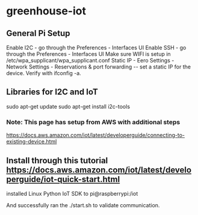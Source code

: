 # greenhouse-iot
## General Pi Setup
Enable I2C - go through the Preferences - Interfaces UI
Enable SSH - go through the Preferences - Interfaces UI
Make sure WIFI is setup in /etc/wpa_supplicant/wpa_supplicant.conf
Static IP - Eero Settings - Network Settings - Reservations & port forwarding -- set a static IP for the device.  Verify with ifconfig -a.

## Libraries for I2C and IoT
sudo apt-get update
sudo apt-get install i2c-tools

### Note:  This page has setup from AWS with additional steps
https://docs.aws.amazon.com/iot/latest/developerguide/connecting-to-existing-device.html

## Install through this tutorial https://docs.aws.amazon.com/iot/latest/developerguide/iot-quick-start.html
installed Linux Python IoT SDK to 
pi@raspberrypi:/iot

And successfully ran the ./start.sh to validate communication.

